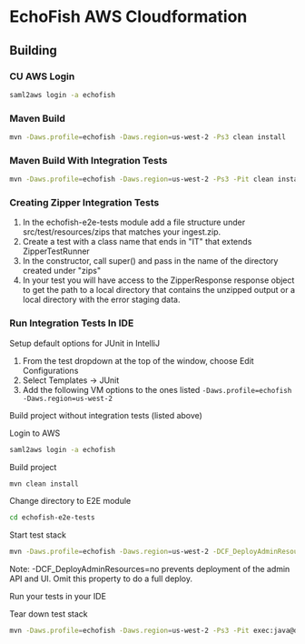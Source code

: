 # EchoFish AWS Cloudformation

## Building

### CU AWS Login
```bash
saml2aws login -a echofish
```

### Maven Build
```bash
mvn -Daws.profile=echofish -Daws.region=us-west-2 -Ps3 clean install 
```

### Maven Build With Integration Tests
```bash
mvn -Daws.profile=echofish -Daws.region=us-west-2 -Ps3 -Pit clean install 
```

### Creating Zipper Integration Tests

1. In the echofish-e2e-tests module add a file structure under src/test/resources/zips that matches
your ingest.zip.
1. Create a test with a class name that ends in "IT" that extends ZipperTestRunner
1. In the constructor, call super() and pass in the name of the directory created under "zips"
1. In your test you will have access to the ZipperResponse response object to get the path to a local
directory that contains the unzipped output or a local directory with the error staging data.


### Run Integration Tests In IDE

Setup default options for JUnit in IntelliJ
1. From the test dropdown at the top of the window, choose Edit Configurations
1. Select Templates -> JUnit
1. Add the following VM options to the ones listed ```-Daws.profile=echofish -Daws.region=us-west-2``` 

Build project without integration tests (listed above)

Login to AWS
```bash
saml2aws login -a echofish
```

Build project
```bash
mvn clean install
```

Change directory to E2E module
```bash
cd echofish-e2e-tests
```

Start test stack
```bash
mvn -Daws.profile=echofish -Daws.region=us-west-2 -DCF_DeployAdminResources=no -Ps3 -Pit exec:java@create-stack
```

Note: -DCF_DeployAdminResources=no prevents deployment of the admin API and UI. Omit this property to do a full deploy.

Run your tests in your IDE

Tear down test stack
```bash
mvn -Daws.profile=echofish -Daws.region=us-west-2 -Ps3 -Pit exec:java@delete-stack
```

